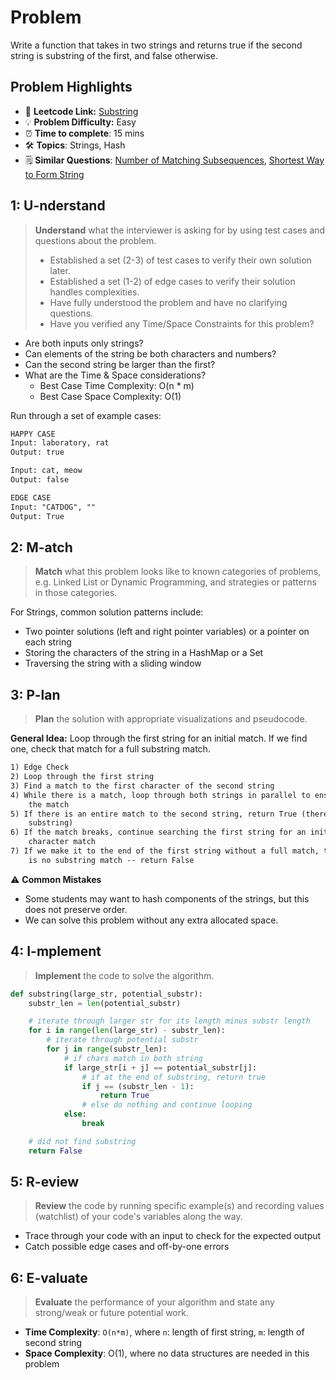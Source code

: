 # Problem

Write a function that takes in two strings and returns true if the second string is substring of the first, and false otherwise.

## Problem Highlights

* 🔗 **Leetcode Link:** [Substring](https://leetcode.com/problems/is-subsequence/)
* 💡 **Problem Difficulty:** Easy
* ⏰ **Time to complete**: 15 mins
* 🛠️ **Topics**: Strings, Hash
* 🗒️ **Similar Questions**: [Number of Matching Subsequences](https://leetcode.com/problems/number-of-matching-subsequences/), [Shortest Way to Form String](https://leetcode.com/problems/shortest-way-to-form-string/)
    
## 1: U-nderstand
 
> **Understand** what the interviewer is asking for by using test cases and questions about the problem.
> 
> - Established a set (2-3) of test cases to verify their own solution later.
> - Established a set (1-2) of edge cases to verify their solution handles complexities.
> - Have fully understood the problem and have no clarifying questions.
> - Have you verified any Time/Space Constraints for this problem?

- Are both inputs only strings?
- Can elements of the string be both characters and numbers?
- Can the second string be larger than the first?
- What are the Time & Space considerations?
  - Best Case Time Complexity: O(n * m)
  - Best Case Space Complexity: O(1)


Run through a set of example cases:

```markdown
HAPPY CASE
Input: laboratory, rat
Output: true

Input: cat, meow
Output: false

EDGE CASE
Input: "CATDOG", ""
Output: True
```   
    
## 2: M-atch

> **Match** what this problem looks like to known categories of problems, e.g. Linked List or Dynamic Programming, and strategies or patterns in those categories.

For Strings, common solution patterns include:

- Two pointer solutions (left and right pointer variables) or a pointer on each string
- Storing the characters of the string in a HashMap or a Set
- Traversing the string with a sliding window


## 3: P-lan

> **Plan** the solution with appropriate visualizations and pseudocode.

**General Idea:** Loop through the first string for an initial match. If we find one, check that match for a full substring match.

```markdown
1) Edge Check
2) Loop through the first string
3) Find a match to the first character of the second string
4) While there is a match, loop through both strings in parallel to ensure 
    the match
5) If there is an entire match to the second string, return True (there is a 
    substring)
6) If the match breaks, continue searching the first string for an initial 
    character match
7) If we make it to the end of the first string without a full match, there 
    is no substring match -- return False 
```

⚠️ **Common Mistakes**

* Some students may want to hash components of the strings, but this does not preserve order.
* We can solve this problem without any extra allocated space.

## 4: I-mplement

> **Implement** the code to solve the algorithm.

```python
def substring(large_str, potential_substr):
    substr_len = len(potential_substr)

    # iterate through larger str for its length minus substr length
    for i in range(len(large_str) - substr_len):
        # iterate through potential substr  
        for j in range(substr_len):
            # if chars match in both string
            if large_str[i + j] == potential_substr[j]: 
                # if at the end of substring, return true
                if j == (substr_len - 1):
                    return True
                # else do nothing and continue looping
            else:
                break

    # did not find substring
    return False
```
    
## 5: R-eview

> **Review** the code by running specific example(s) and recording values (watchlist) of your code's variables along the way.

- Trace through your code with an input to check for the expected output
- Catch possible edge cases and off-by-one errors

## 6: E-valuate

> **Evaluate** the performance of your algorithm and state any strong/weak or future potential work.
    
* **Time Complexity**: `O(n*m)`, where `n`: length of first string, `m`: length of second string
* **Space Complexity**: O(1), where no data structures are needed in this problem